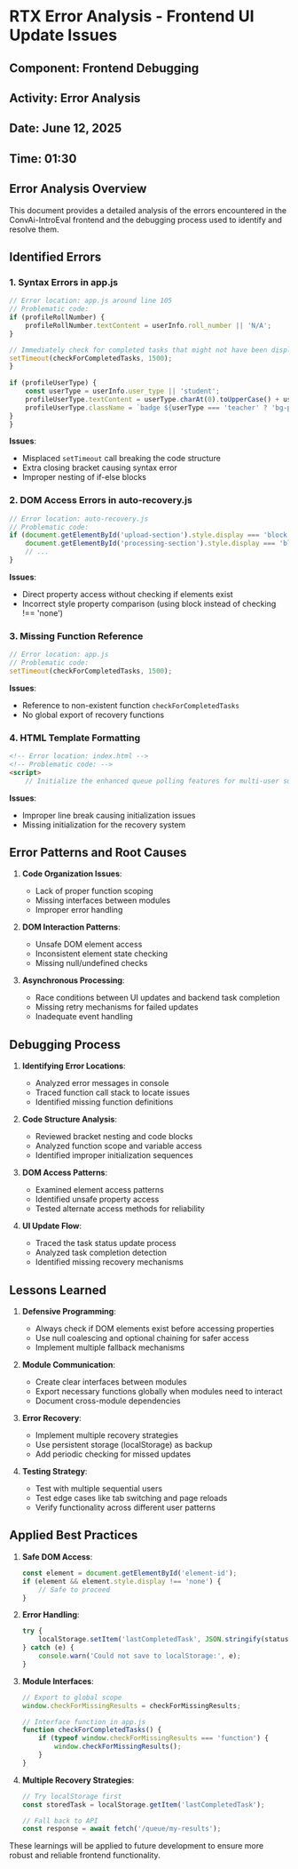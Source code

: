 # RTX Error Analysis - Frontend UI Update Issues

## Component: Frontend Debugging
## Activity: Error Analysis
## Date: June 12, 2025
## Time: 01:30

## Error Analysis Overview

This document provides a detailed analysis of the errors encountered in the ConvAi-IntroEval frontend and the debugging process used to identify and resolve them.

## Identified Errors

### 1. Syntax Errors in app.js

```javascript
// Error location: app.js around line 105
// Problematic code:
if (profileRollNumber) {
    profileRollNumber.textContent = userInfo.roll_number || 'N/A';
}

// Immediately check for completed tasks that might not have been displayed
setTimeout(checkForCompletedTasks, 1500);
}
    
if (profileUserType) {
    const userType = userInfo.user_type || 'student';
    profileUserType.textContent = userType.charAt(0).toUpperCase() + userType.slice(1);
    profileUserType.className = `badge ${userType === 'teacher' ? 'bg-primary' : 'bg-success'}`;
}
} 
```

**Issues**:
- Misplaced `setTimeout` call breaking the code structure
- Extra closing bracket causing syntax error
- Improper nesting of if-else blocks

### 2. DOM Access Errors in auto-recovery.js

```javascript
// Error location: auto-recovery.js
// Problematic code:
if (document.getElementById('upload-section').style.display === 'block' ||
    document.getElementById('processing-section').style.display === 'block') {
    // ...
}
```

**Issues**:
- Direct property access without checking if elements exist
- Incorrect style property comparison (using block instead of checking !== 'none')

### 3. Missing Function Reference

```javascript
// Error location: app.js
// Problematic code:
setTimeout(checkForCompletedTasks, 1500);
```

**Issues**:
- Reference to non-existent function `checkForCompletedTasks`
- No global export of recovery functions

### 4. HTML Template Formatting

```html
<!-- Error location: index.html -->
<!-- Problematic code: -->
<script>
    // Initialize the enhanced queue polling features for multi-user support        document.addEventListener('DOMContentLoaded', function() {
```

**Issues**:
- Improper line break causing initialization issues
- Missing initialization for the recovery system

## Error Patterns and Root Causes

1. **Code Organization Issues**:
   - Lack of proper function scoping
   - Missing interfaces between modules
   - Improper error handling

2. **DOM Interaction Patterns**:
   - Unsafe DOM element access
   - Inconsistent element state checking
   - Missing null/undefined checks

3. **Asynchronous Processing**:
   - Race conditions between UI updates and backend task completion
   - Missing retry mechanisms for failed updates
   - Inadequate event handling

## Debugging Process

1. **Identifying Error Locations**:
   - Analyzed error messages in console
   - Traced function call stack to locate issues
   - Identified missing function definitions

2. **Code Structure Analysis**:
   - Reviewed bracket nesting and code blocks
   - Analyzed function scope and variable access
   - Identified improper initialization sequences

3. **DOM Access Patterns**:
   - Examined element access patterns
   - Identified unsafe property access
   - Tested alternate access methods for reliability

4. **UI Update Flow**:
   - Traced the task status update process
   - Analyzed task completion detection
   - Identified missing recovery mechanisms

## Lessons Learned

1. **Defensive Programming**:
   - Always check if DOM elements exist before accessing properties
   - Use null coalescing and optional chaining for safer access
   - Implement multiple fallback mechanisms

2. **Module Communication**:
   - Create clear interfaces between modules
   - Export necessary functions globally when modules need to interact
   - Document cross-module dependencies

3. **Error Recovery**:
   - Implement multiple recovery strategies
   - Use persistent storage (localStorage) as backup
   - Add periodic checking for missed updates

4. **Testing Strategy**:
   - Test with multiple sequential users
   - Test edge cases like tab switching and page reloads
   - Verify functionality across different user patterns

## Applied Best Practices

1. **Safe DOM Access**:
   ```javascript
   const element = document.getElementById('element-id');
   if (element && element.style.display !== 'none') {
       // Safe to proceed
   }
   ```

2. **Error Handling**:
   ```javascript
   try {
       localStorage.setItem('lastCompletedTask', JSON.stringify(status));
   } catch (e) {
       console.warn('Could not save to localStorage:', e);
   }
   ```

3. **Module Interfaces**:
   ```javascript
   // Export to global scope
   window.checkForMissingResults = checkForMissingResults;
   
   // Interface function in app.js
   function checkForCompletedTasks() {
       if (typeof window.checkForMissingResults === 'function') {
           window.checkForMissingResults();
       }
   }
   ```

4. **Multiple Recovery Strategies**:
   ```javascript
   // Try localStorage first
   const storedTask = localStorage.getItem('lastCompletedTask');
   
   // Fall back to API
   const response = await fetch('/queue/my-results');
   ```

These learnings will be applied to future development to ensure more robust and reliable frontend functionality.
